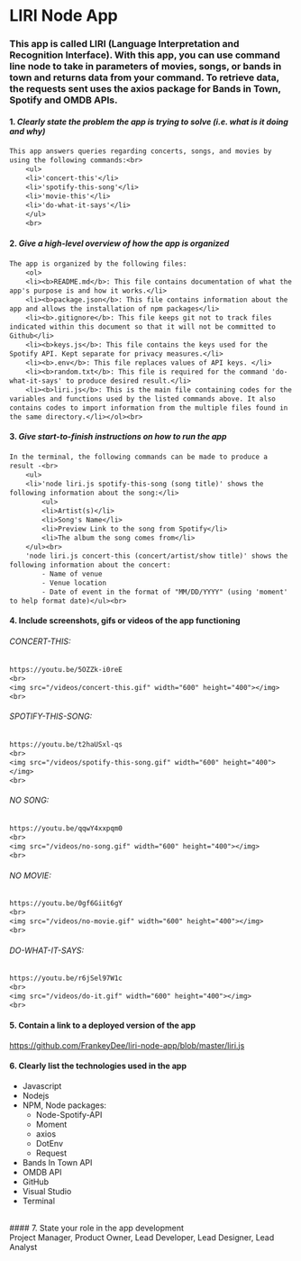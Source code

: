 # LIRI Node App

### This app is called LIRI (Language Interpretation and Recognition Interface). With this app, you can use command line node to take in parameters of movies, songs, or bands in town and returns data from your command. To retrieve data, the requests sent uses the axios package for Bands in Town, Spotify and OMDB APIs.

#### 1. <i>Clearly state the problem the app is trying to solve (i.e. what is it doing and why)</i><br>
    This app answers queries regarding concerts, songs, and movies by using the following commands:<br>
        <ul>
        <li>'concert-this'</li>
        <li>'spotify-this-song'</li>
        <li>'movie-this'</li>
        <li>'do-what-it-says'</li>
        </ul>
        <br>

#### 2. <i>Give a high-level overview of how the app is organized</i><br>
    The app is organized by the following files:
        <ol>
        <li><b>README.md</b>: This file contains documentation of what the app's purpose is and how it works.</li>
        <li><b>package.json</b>: This file contains information about the app and allows the installation of npm packages</li>
        <li><b>.gitignore</b>: This file keeps git not to track files indicated within this document so that it will not be committed to Github</li>
        <li><b>keys.js</b>: This file contains the keys used for the Spotify API. Kept separate for privacy measures.</li>
        <li><b>.env</b>: This file replaces values of API keys. </li>
        <li><b>random.txt</b>: This file is required for the command 'do-what-it-says' to produce desired result.</li>
        <li><b>liri.js</b>: This is the main file containing codes for the variables and functions used by the listed commands above. It also contains codes to import information from the multiple files found in the same directory.</li></ol><br>
        
#### 3. <i>Give start-to-finish instructions on how to run the app</i><br>
    In the terminal, the following commands can be made to produce a result -<br> 
        <ul>
        <li>'node liri.js spotify-this-song (song title)' shows the following information about the song:</li>
            <ul>
            <li>Artist(s)</li>
            <li>Song's Name</li>
            <li>Preview Link to the song from Spotify</li>
            <li>The album the song comes from</li>
        </ul><br>
        'node liri.js concert-this (concert/artist/show title)' shows the following information about the concert:
            - Name of venue
            - Venue location
            - Date of event in the format of "MM/DD/YYYY" (using 'moment' to help format date)</ul><br>
#### 4. Include screenshots, gifs or videos of the app functioning<br> 
   ###### CONCERT-THIS:<br>
    https://youtu.be/5OZZk-i0reE
    <br>
    <img src="/videos/concert-this.gif" width="600" height="400"></img>
    <br>

   ###### SPOTIFY-THIS-SONG:<br>
    https://youtu.be/t2haUSxl-qs
    <br>
    <img src="/videos/spotify-this-song.gif" width="600" height="400"></img>
    <br>

   ###### NO SONG:<br>
    https://youtu.be/qqwY4xxpqm0
    <br>
    <img src="/videos/no-song.gif" width="600" height="400"></img>
    <br>

   ###### NO MOVIE:<br>
    https://youtu.be/0gf6Giit6gY
    <br>
    <img src="/videos/no-movie.gif" width="600" height="400"></img>
    <br>

   ###### DO-WHAT-IT-SAYS:<br>
    https://youtu.be/r6jSel97W1c
    <br>
    <img src="/videos/do-it.gif" width="600" height="400"></img>
    <br>

#### 5. Contain a link to a deployed version of the app<br>
<a href="https://github.com/FrankeyDee/liri-node-app/blob/master/liri.js" target="_blank">https://github.com/FrankeyDee/liri-node-app/blob/master/liri.js</a>
<br>
#### 6. Clearly list the technologies used in the app<br>
<ul>
    <li>Javascript</li>
    <li>Nodejs</li>
    <li>NPM, Node packages:<ul>
        <li>Node-Spotify-API</li>
        <li>Moment</li>
        <li>axios</li>
        <li>DotEnv</li>
        <li>Request</li>
        </ul>
        </li>
    <li>Bands In Town API</li>
    <li>OMDB API</li>
    <li>GitHub</li>
    <li>Visual Studio</li>
    <li>Terminal</li>
</ul><br>    
#### 7. State your role in the app development<br>
Project Manager, Product Owner, Lead Developer, Lead Designer, Lead Analyst
